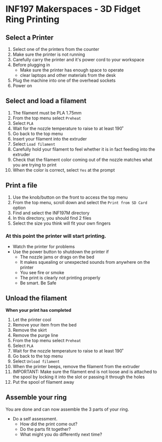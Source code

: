 # INF197 Makerspaces - 3D Fidget Ring Printing

## Select a Printer
1. Select one of the printers from the counter
1. Make sure the printer is not running
1. Carefully carry the printer and it's power cord to your workspace
1. Before plugging in
    * Make sure the printer has enough space to operate
    * clear laptops and other materials from the desk
1. Plug the machine into one of the overhead sockets
1. Power on

## Select and load a filament
1. The filament must be PLA 1.75mm
1. From the top menu select `Preheat`
1. Select `PLA`
1. Wait for the nozzle temperature to raise to at least 190˚
1. Go back to the top menu
1. Insert your filament into the extruder
1. Select `Load filament`
1. Carefully hold your filament to feel whether it is in fact feeding into the extruder
1. Check that the filament color coming out of the nozzle matches what you are trying to print
1. When the color is correct, select `Yes` at the prompt

## Print a file
1. Use the knob/button on the front to access the top menu
1. From the top menu, scroll down and select the `Print from SD Card` option
1. Find and select the INF197M directory
1. In this directory, you should find 2 files
1. Select the size you think will fit your own fingers

### At this point the printer will start printing.
* Watch the printer for problems
* Use the power button to shutdown the printer if
    * The nozzle jams or drags on the bed
    * It makes squealing or unexpected sounds from anywhere on the printer
    * You see fire or smoke
    * The print is clearly not printing properly
    * Be smart. Be Safe

## Unload the filament
**When your print has completed**

1. Let the printer cool
1. Remove your item from the bed
1. Remove the skirt
1. Remove the purge line
1. From the top menu select `Preheat`
1. Select `PLA`
1. Wait for the nozzle temperature to raise to at least 190˚
1. Go back to the top menu
1. Select `Unload filament`
1. When the printer beeps, remove the filament from the extruder
1. IMPORTANT: Make sure the filament end is not loose and is attached to the spool by locking it into the slot or passing it through the holes
1. Put the spool of filament away

## Assemble your ring
You are done and can now assemble the 3 parts of your ring. 

* Do a self assessment. 
    * How did the print come out? 
    * Do the parts fit together? 
    * What might you do differently next time?
